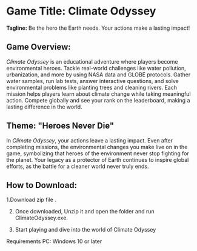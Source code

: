 # Game Title: Climate Odyssey  
**Tagline:** Be the hero the Earth needs. Your actions make a lasting impact!

## Game Overview:  
*Climate Odyssey* is an educational adventure where players become environmental heroes. Tackle real-world challenges like water pollution, urbanization, and more by using NASA data and GLOBE protocols. Gather water samples, run lab tests, answer interactive questions, and solve environmental problems like planting trees and cleaning rivers. Each mission helps players learn about climate change while taking meaningful action. Compete globally and see your rank on the leaderboard, making a lasting difference in the world.

## Theme: "Heroes Never Die"  
In *Climate Odyssey*, your actions leave a lasting impact. Even after completing missions, the environmental changes you make live on in the game, symbolizing that heroes of the environment never stop fighting for the planet. Your legacy as a protector of Earth continues to inspire global efforts, as the battle for a cleaner world never truly ends.

## How to Download:  

1.Download zip file .

2. Once downloaded, Unzip it and open the folder and run ClimateOdyssey.exe.

3. Start playing and dive into the world of Climate Odyssey

Requirements PC: Windows 10 or later
